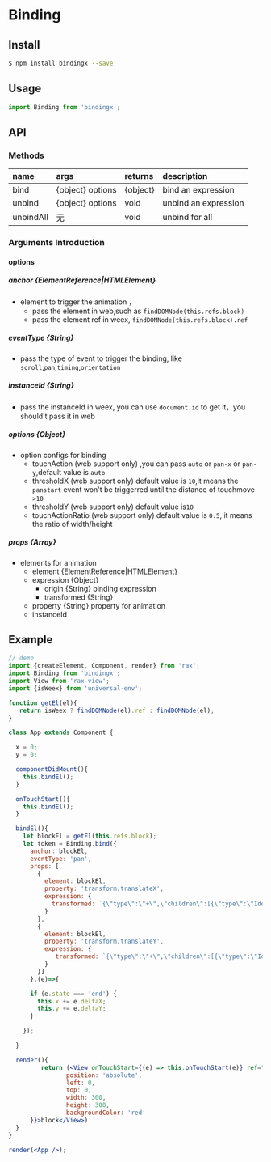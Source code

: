 # Binding

## Install

```bash
$ npm install bindingx --save
```

## Usage

```jsx
import Binding from 'bindingx';
```


## API


### Methods

|name|args|returns|description|
|:---------------|:--------|:----|:----------|
|bind|{object} options|{object}|bind an expression|
|unbind|{object} options| void |unbind an expression|
|unbindAll|无| void |unbind for all|

### Arguments Introduction

#### options

##### anchor {ElementReference|HTMLElement}

- element to trigger the animation ，
	- pass the element in web,such as ``` findDOMNode(this.refs.block) ```
	- pass the element ref in weex, `findDOMNode(this.refs.block).ref`

##### eventType {String}

- pass the type of event to trigger the binding, like `scroll`,`pan`,`timing`,`orientation`

##### instanceId {String}

- pass the instanceId in weex, you can use `document.id` to get it，you should't pass it in web

##### options {Object}

- option configs for binding
	- touchAction (web support only) ,you can pass `auto` or `pan-x` or `pan-y`,default value is `auto`
	- thresholdX (web support only)  default value is `10`,it means the `panstart` event won't be triggerred until the distance of touchmove `>10`
	- thresholdY (web support only)  default value is`10`
	- touchActionRatio (web support only) default value is `0.5`, it means the ratio of width/height

##### props {Array}

- elements for animation
   - element {ElementReference|HTMLElement}
	- expression {Object}
		- origin {String} binding expression
		- transformed {String}
	- property {String} property for animation
	- instanceId


## Example

```jsx
// demo
import {createElement, Component, render} from 'rax';
import Binding from 'bindingx';
import View from 'rax-view';
import {isWeex} from 'universal-env';

function getEl(el){
   return isWeex ? findDOMNode(el).ref : findDOMNode(el);
}

class App extends Component {

  x = 0;
  y = 0;

  componentDidMount(){
  	this.bindEl();
  }

  onTouchStart(){
    this.bindEl();
  }

  bindEl(){
    let blockEl = getEl(this.refs.block);
    let token = Binding.bind({
      anchor: blockEl,
      eventType: 'pan',
      props: [
        {
          element: blockEl,
          property: 'transform.translateX',
          expression: {
            transformed: `{\"type\":\"+\",\"children\":[{\"type\":\"Identifier\",\"value\":\"x\"},{\"type\":\"NumericLiteral\",\"value\":\"${this.x}\"}]}`
          }
        },
        {
          element: blockEl,
          property: 'transform.translateY',
          expression: {
             transformed: `{\"type\":\"+\",\"children\":[{\"type\":\"Identifier\",\"value\":\"y\"},{\"type\":\"NumericLiteral\",\"value\":\"${this.y}\"}]}`
          }
        }]
      },(e)=>{

      if (e.state === 'end') {
        this.x += e.deltaX;
        this.y += e.deltaY;
      }

    });

  }

  render(){
		 return (<View onTouchStart={(e) => this.onTouchStart(e)} ref="block" style={{
		        position: 'absolute',
		        left: 0,
		        top: 0,
		        width: 300,
		        height: 300,
		        backgroundColor: 'red'
      }}>block</View>)
  }
}

render(<App />);
```



